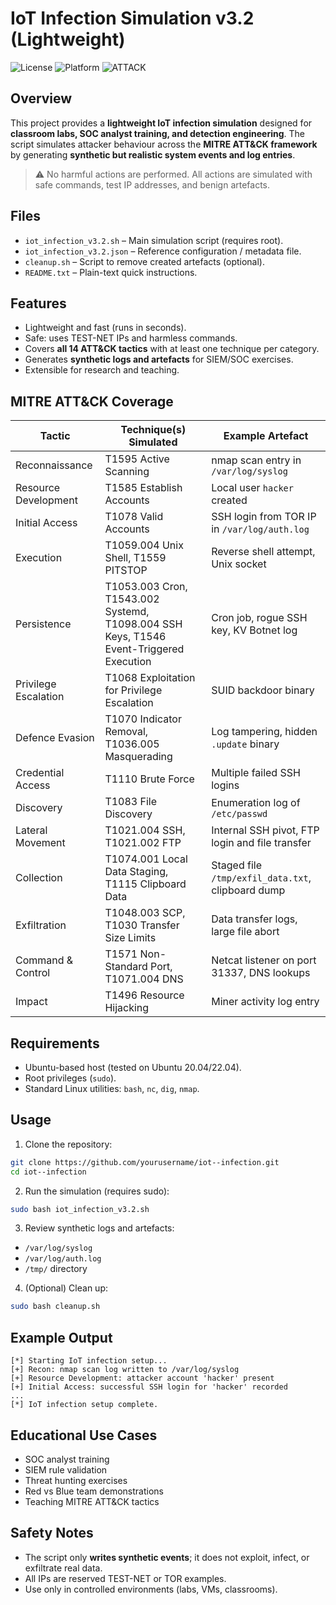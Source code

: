 

# IoT Infection Simulation v3.2 (Lightweight)

![License](https://img.shields.io/badge/license-MIT-green.svg)
![Platform](https://img.shields.io/badge/platform-Ubuntu-blue.svg)
![ATTACK](https://img.shields.io/badge/MITRE%20ATT%26CK-Coverage-orange.svg)

## Overview

This project provides a **lightweight IoT infection simulation** designed for **classroom labs, SOC analyst training, and detection engineering**.
The script simulates attacker behaviour across the **MITRE ATT\&CK framework** by generating **synthetic but realistic system events and log entries**.

> ⚠️ No harmful actions are performed. All actions are simulated with safe commands, test IP addresses, and benign artefacts.

## Files

* `iot_infection_v3.2.sh` – Main simulation script (requires root).
* `iot_infection_v3.2.json` – Reference configuration / metadata file.
* `cleanup.sh` – Script to remove created artefacts (optional).
* `README.txt` – Plain-text quick instructions.

## Features

* Lightweight and fast (runs in seconds).
* Safe: uses TEST-NET IPs and harmless commands.
* Covers **all 14 ATT\&CK tactics** with at least one technique per category.
* Generates **synthetic logs and artefacts** for SIEM/SOC exercises.
* Extensible for research and teaching.

## MITRE ATT\&CK Coverage

| Tactic               | Technique(s) Simulated                                                                 | Example Artefact                                  |
| -------------------- | -------------------------------------------------------------------------------------- | ------------------------------------------------- |
| Reconnaissance       | T1595 Active Scanning                                                                  | nmap scan entry in `/var/log/syslog`              |
| Resource Development | T1585 Establish Accounts                                                               | Local user `hacker` created                       |
| Initial Access       | T1078 Valid Accounts                                                                   | SSH login from TOR IP in `/var/log/auth.log`      |
| Execution            | T1059.004 Unix Shell, T1559 PITSTOP                                                    | Reverse shell attempt, Unix socket                |
| Persistence          | T1053.003 Cron, T1543.002 Systemd, T1098.004 SSH Keys, T1546 Event-Triggered Execution | Cron job, rogue SSH key, KV Botnet log            |
| Privilege Escalation | T1068 Exploitation for Privilege Escalation                                            | SUID backdoor binary                              |
| Defence Evasion      | T1070 Indicator Removal, T1036.005 Masquerading                                        | Log tampering, hidden `.update` binary            |
| Credential Access    | T1110 Brute Force                                                                      | Multiple failed SSH logins                        |
| Discovery            | T1083 File Discovery                                                                   | Enumeration log of `/etc/passwd`                  |
| Lateral Movement     | T1021.004 SSH, T1021.002 FTP                                                           | Internal SSH pivot, FTP login and file transfer   |
| Collection           | T1074.001 Local Data Staging, T1115 Clipboard Data                                     | Staged file `/tmp/exfil_data.txt`, clipboard dump |
| Exfiltration         | T1048.003 SCP, T1030 Transfer Size Limits                                              | Data transfer logs, large file abort              |
| Command & Control    | T1571 Non-Standard Port, T1071.004 DNS                                                 | Netcat listener on port 31337, DNS lookups        |
| Impact               | T1496 Resource Hijacking                                                               | Miner activity log entry                          |

## Requirements

* Ubuntu-based host (tested on Ubuntu 20.04/22.04).
* Root privileges (`sudo`).
* Standard Linux utilities: `bash`, `nc`, `dig`, `nmap`.

## Usage

1. Clone the repository:

```bash
git clone https://github.com/yourusername/iot--infection.git
cd iot--infection
```

2. Run the simulation (requires sudo):

```bash
sudo bash iot_infection_v3.2.sh
```

3. Review synthetic logs and artefacts:

* `/var/log/syslog`
* `/var/log/auth.log`
* `/tmp/` directory

4. (Optional) Clean up:

```bash
sudo bash cleanup.sh
```

## Example Output

```text
[*] Starting IoT infection setup...
[+] Recon: nmap scan log written to /var/log/syslog
[+] Resource Development: attacker account 'hacker' present
[+] Initial Access: successful SSH login for 'hacker' recorded
...
[*] IoT infection setup complete.
```

## Educational Use Cases

* SOC analyst training
* SIEM rule validation
* Threat hunting exercises
* Red vs Blue team demonstrations
* Teaching MITRE ATT\&CK tactics

## Safety Notes

* The script only **writes synthetic events**; it does not exploit, infect, or exfiltrate real data.
* All IPs are reserved TEST-NET or TOR examples.
* Use only in controlled environments (labs, VMs, classrooms).


